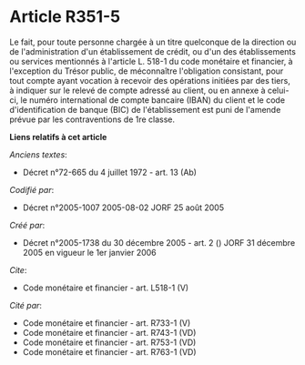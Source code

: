 # Article R351-5

Le fait, pour toute personne chargée à un titre quelconque de la direction ou de l'administration d'un établissement de
crédit, ou d'un des établissements ou services mentionnés à l'article L. 518-1 du code monétaire et financier, à l'exception
du Trésor public, de méconnaître l'obligation consistant, pour tout compte ayant vocation à recevoir des opérations initiées
par des tiers, à indiquer sur le relevé de compte adressé au client, ou en annexe à celui-ci, le numéro international de
compte bancaire (IBAN) du client et le code d'identification de banque (BIC) de l'établissement est puni de l'amende prévue
par les contraventions de 1re classe.

**Liens relatifs à cet article**

_Anciens textes_:

  - Décret n°72-665 du 4 juillet 1972 - art. 13 (Ab)

_Codifié par_:

  - Décret n°2005-1007 2005-08-02 JORF 25 août 2005

_Créé par_:

  - Décret n°2005-1738 du 30 décembre 2005 - art. 2 () JORF 31 décembre 2005 en vigueur le 1er janvier 2006

_Cite_:

  - Code monétaire et financier - art. L518-1 (V)

_Cité par_:

  - Code monétaire et financier - art. R733-1 (V)
  - Code monétaire et financier - art. R743-1 (VD)
  - Code monétaire et financier - art. R753-1 (VD)
  - Code monétaire et financier - art. R763-1 (VD)
